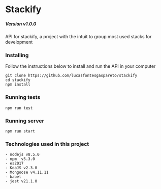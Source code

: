 # Stackify

##### Version v1.0.0
API for stackify, a project with the intuit to group most used stacks for development

### Installing

Follow the instructions below to install and run the API in your computer

```
git clone https://github.com/lucasfontesgaspareto/stackify
cd stackify
npm install
```

### Running tests

```
npm run test
```

### Running server

```
npm run start
```

### Technologies used in this project
```
- nodejs v8.5.0
- npm  v5.3.0
- es2017
- KoaJS v2.3.0
- Mongoose v4.11.11
- babel
- jest v21.1.0
```
